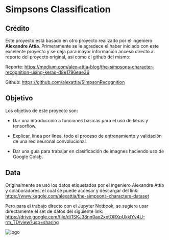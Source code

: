 # Simpsons Classification 

## Crédito
Este proyecto está basado en otro proyecto realizado por el ingeniero **Alexandre Attia**. Primeramente se le agredece el haber iniciado con este excelente proyecto y se deja para mayor información acceso directo al reporte del proyecto original, asi como el github del mismo:

Reporte: https://medium.com/alex-attia-blog/the-simpsons-character-recognition-using-keras-d8e1796eae36

Github: https://github.com/alexattia/SimpsonRecognition

## Objetivo
Los objetivo de este proyecto son:

* Dar una introducción a funciones básicas para el uso de keras y tensorflow.

* Explicar, línea por línea, todo el proceso de entrenamiento y validación de una red neuronal convolucional.

* Dar una guía para trabajar en clasificación de imagnes haciendo uso de Google Colab.

## Data
Originalmente se usó los datos etiquetados por el ingeniero Alexandre Attia y colaboradores, el cual se puede accesar y descargar del link: https://www.kaggle.com/alexattia/the-simpsons-characters-dataset

Pero para el trabajo directo con el Jupyter Notbook, se sugiere usar directamente el set de datos del siguiente link: https://drive.google.com/file/d/1SKJ38nn0ao2xptORXpUkklYv4U-rm_TD/view?usp=sharing


![logo](https://github.com/slopezRedfox/Simpsons_Clssification/blob/master/README_IMAGES/logo.png)


